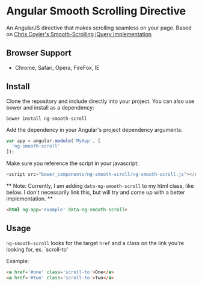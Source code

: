 # Angular Smooth Scrolling Directive

An AngularJS directive that makes scrolling seamless on your page. Based on [Chris Coyier's Smooth-Scrolling jQuery Implementation](http://css-tricks.com/snippets/jquery/smooth-scrolling/)


## Browser Support
- Chrome, Safari, Opera, FireFox, IE

## Install

Clone the repository and include directly into your project. You can also use bower and install as a dependency:

```
bower install ng-smooth-scroll
```

Add the dependency in your Angular's project dependency arguments:

```js
var app = angular.module('MyApp', [
  'ng-smooth-scroll'
]);
```

Make sure you reference the script in your javascript:

```js
<script src="bower_components/ng-smooth-scroll/ng-smooth-scroll.js"></script>
```

** Note: Currently, I am adding `data-ng-smooth-scroll` to my html class, like below. I don't necessarily link this, but will try and come up with a better implementation. **

```html
<html ng-app='example' data-ng-smooth-scroll>
```

## Usage

`ng-smooth-scroll` looks for the target `href` and a class on the link you're looking for, ex. `scroll-to'

Example:

```html
<a href='#one' class='scroll-to'>One</a>
<a href='#two' class='scroll-to'>Two</a>
```
